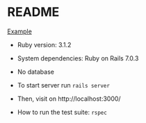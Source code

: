 # README

[Example](https://user-images.githubusercontent.com/13300465/207182243-a09a01fc-b519-411d-9ff3-9edf9edcb9d1.webm)


* Ruby version: 3.1.2

* System dependencies: Ruby on Rails 7.0.3

* No database

* To start server run `rails server`

* Then, visit on http://localhost:3000/

* How to run the test suite: `rspec`

